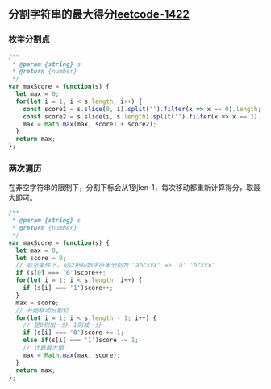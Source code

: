 ## 分割字符串的最大得分[leetcode-1422](https://leetcode.cn/problems/maximum-score-after-splitting-a-string/)

### 枚举分割点
```js
/**
 * @param {string} s
 * @return {number}
 */
var maxScore = function(s) {
  let max = 0;
  for(let i = 1; i < s.length; i++) {
    const score1 = s.slice(0, i).split('').filter(x => x == 0).length;
    const score2 = s.slice(i, s.length).split('').filter(x => x == 1).length;
    max = Math.max(max, score1 + score2);
  }
  return max;
};
```

### 两次遍历
在非空字符串的限制下，分割下标会从1到len-1，每次移动都重新计算得分，取最大即可。
```js
/**
 * @param {string} s
 * @return {number}
 */
var maxScore = function(s) {
  let max = 0;
  let score = 0;
  // 非空条件下，可以把初始字符串分割为 'abcxxx' => 'a' 'bcxxx'
  if (s[0] === '0')score++;
  for(let i = 1; i < s.length; i++) {
    if (s[i] === '1')score++;
  }
  max = score;
  // 开始移动分割位
  for(let i = 1; i < s.length - 1; i++) {
    // 是0则加一分，1则减一分
    if (s[i] === '0')score += 1;
    else if(s[i] === '1')score -= 1;
    // 计算最大值
    max = Math.max(max, score);
  }
  return max;
};
```